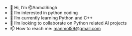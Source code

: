 - 👋 Hi, I’m @AnmolSingh
- 👀 I’m interested in python coding
- 🌱 I’m currently learning Python and C++
- 💞️ I’m looking to collaborate on Python related AI projects
- 📫 How to reach me: manmol59@gmail.com

<!---
snackyninja/anmolsingh is a ✨ special ✨ repository because its `README.md` (this file) appears on your GitHub profile.
You can click the Preview link to take a look at your changes.
--->
